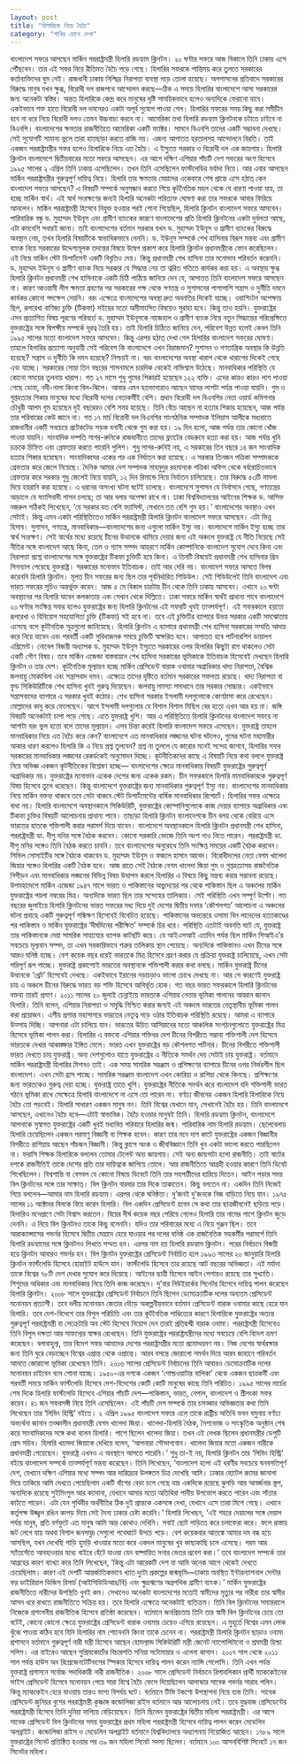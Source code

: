 ```yaml
---
layout: post
title: "হিলারিকে নিয়ে হৈচৈ"
category: "পাখির চোখে দেখা"
---
```

বাংলাদেশ সফরে আসছেন মার্কিন পররাষ্ট্রমন্ত্রী হিলারি রডহ্যাম ক্লিনটন। ২০ ঘণ্টার সফরে আজ বিকালে তিনি ঢাকায় এসে পৌঁছবেন। তার এই সফর নিয়ে রীতিমত হৈচৈ পড়ে গেছে। হিলারির সফরকে শান্তিময় করে তুলতে সরকারের কর্তাব্যক্তিদের ঘুম নেই। রাজধানী ঢাকায় নিশ্ছিদ্র নিরাপত্তা ব্যবস্থা গড়ে তোলা হয়েছে। অপশাসনের প্রতিবাদে সরকারের বিরুদ্ধে মানুষ যখন ক্ষুব্ধ, বিরোধী দল রাজপথে আন্দোলন করছে—ঠিক এ সময়ে হিলারির বাংলাদেশে আসা সরকারের জন্য অনেকটা স্বস্তির। অন্তত হিলারিকে কেন্দ্র করে মানুষের দৃষ্টি সাময়িকভাবে হলেও অন্যদিকে ফেরানো যাবে। একইভাবে শক্ত হাতে বিরোধী দল দমনেরও একটা অপূর্ব সুযোগ পাওয়া গেল। হিলারির সফরের সময় কিছু করা সমীচীন হবে না ধরে নিয়ে বিরোধী দলও তেমন উচ্চবাচ্য করবে না। আমেরিকা তথা হিলারি রডহ্যাম ক্লিনটনকে চটাতে চাইবে না বিএনপি।
বাংলাদেশের ক্ষমতার রাজনীতিতে আমেরিকা একটি ফ্যাক্টর। সামনে বিএনপি তাদের একটি সম্ভাবনা দেখছে। সেই সুযোগটি সামান্য ভুলে তারা হাতছাড়া করতে রাজি নয়। এজন্য আপাতত হরতালসহ আন্দোলনে বিরতি। তাই একজন পররাষ্ট্রমন্ত্রীর সফর হলেও হিলারিকে নিয়ে এত হৈচৈ। এ ইস্যুতে সরকার ও বিরোধী দল এক জায়গায়।
হিলারি ক্লিনটন বাংলাদেশে দ্বিতীয়বারের মতো সফরে আসছেন। এর আগে দক্ষিণ এশিয়ার পাঁচটি দেশ সফরের অংশ হিসেবে ১৯৯৫ সালের ২ এপ্রিল তিনি ঢাকায় এসেছিলেন। তখন তিনি এসেছিলেন ফার্স্টলেডির মর্যাদা নিয়ে। আর এবার আসছেন মার্কিন পররাষ্ট্রমন্ত্রীর গুরুত্বপূর্ণ দায়িত্ব নিয়ে।
হিলারি তার ক্ষমতার মেয়াদের একেবারে শেষ প্রান্তে এসে হঠাত্ কেন বাংলাদেশ সফরে আসছেন? এ বিষয়টি সম্পর্কে অনুসন্ধান করতে গিয়ে কূটনৈতিক মহল থেকে যে ধারণা পাওয়া যায়, তা হচ্ছে মার্কিন স্বার্থ। এই স্বার্থ সংরক্ষণের জন্যই হিলারি অনেকটা পরিত্যক্ত ঘোষণা করা তার সফরকে আবার ফিরিয়ে আনলেন। মার্কিন পররাষ্ট্রমন্ত্রী হিসেবে নিযুক্ত হওয়ার পরই শোনা গিয়েছিল, হিলারি ক্লিনটন বাংলাদেশ সফরে আসবেন। পারিবারিক বন্ধু ড. মুহাম্মদ ইউনূস এবং গ্রামীণ ব্যাংকের কারণে বাংলাদেশের প্রতি হিলারি ক্লিনটনের একটা দুর্বলতা আছে, এটা কমবেশি সবারই জানা। তাই বাংলাদেশের বর্তমান সরকার যখন ড. মুহাম্মদ ইউনূস ও গ্রামীণ ব্যাংকের বিরুদ্ধে অবস্থান নেয়, তখন হিলারি বিষয়টিকে স্বাভাবিকভাবে নেননি। ড. ইউনূস সম্পর্কে শেখ হাসিনার বিরূপ মন্তব্য এবং গ্রামীণ ব্যাংক নিয়ে সরকারের উদ্দেশ্যমূলক তদন্তের বিষয়ে উদ্বেগ প্রকাশ করে হিলারি ক্লিনটন প্রধানমন্ত্রীকে ফোন করেছিলেন। এই নিয়ে মার্কিন স্টেট ডিপার্টমেন্ট একটি বিবৃতিও দেয়। কিন্তু প্রধানমন্ত্রী শেখ হাসিনা তার মনোভাব পরিবর্তন করেননি।
ড. মুহাম্মদ ইউনূস ও গ্রামীণ ব্যাংক নিয়ে সরকার যে সিদ্ধান্ত নেয় তা ত্বরিত গতিতে কার্যকর করা হয়। এ অবস্থায় ক্ষুব্ধ হিলারি ক্লিনটন প্রধানমন্ত্রী শেখ হাসিনাকে একটি চিঠি পাঠিয়ে জানিয়ে দেন যে, আপাতত তিনি বাংলাদেশ সফরে আসছেন না। কারণ আওয়ামী লীগ ক্ষমতা গ্রহণের পর সরকারের পক্ষ থেকে গণতন্ত্র ও সুশাসনের পাশাপাশি সন্ত্রাস ও দুর্নীতি দমনে কার্যকর কোনো পদক্ষেপ নেয়নি। বরং এক্ষেত্রে বাংলাদেশের অবস্থা দ্রুত অবনতির দিকেই যাচ্ছে। ওয়াশিংটন অপেক্ষায় ছিল, রূপরেখা বাণিজ্য চুক্তি (টিকফা) সইয়ের মতো অমীমাংসিত বিষয়েও সুরাহা হবে। কিন্তু তাও হয়নি। যুক্তরাষ্ট্রের এসব প্রত্যাশিত বিষয় পূরণের পরিবর্তে ড. মুহাম্মদ ইউনূসকে নাজেহাল ও গ্রামীণ ব্যাংক নিয়ে নতুন সিদ্ধান্তের পরিপ্রেক্ষিতে যুক্তরাষ্ট্রের সঙ্গে দ্বিপক্ষীয় সম্পর্কে দূরত্ব তৈরি হয়। তাই হিলারি চিঠিতে জানিয়ে দেন, পরিবেশ উন্নত হলেই কেবল তিনি ১৯৯৫ সালের মতো বাংলাদেশ সফরে আসবেন।
কিন্তু এরপর হঠাত্ দেখা গেল হিলারির বাংলাদেশ সফরের ঘোষণা। তাহলে হিলারির প্রত্যাশা অনুযায়ী সেই পরিবেশ কি বাংলাদেশে এখন বিরাজমান? সুশাসন ও গণতান্ত্রিক অবস্থার কি উন্নতি হয়েছে? সন্ত্রাস ও দুর্নীতি কি দমন হয়েছে? নিশ্চয়ই না। বরং বাংলাদেশের অবস্থা খারাপ থেকে খারাপের দিকেই গেছে এবং যাচ্ছে। সরকারের সোয়া তিন বছরের শাসনামলে চারদিক থেকেই নাভিশ্বাস উঠেছে। মানবাধিকার পরিস্থিতি যে কোনো সময়ের তুলনায় খারাপ। গত ২৭ মাসে শুধু গুমের শিকারই হয়েছেন ১২২ ব্যক্তি। এদের কারও কারও লাশ পাওয়া গেছে ডোবা, নদী-নালা কিংবা বিল-ঝিলে। আবার এমন হতভাগ্যরাও আছেন যাদের লাশটা পর্যন্ত পাওয়া যায়নি। গুম ও গুপ্তহত্যার শিকার মানুষের মধ্যে বিরোধী দলের নেতাকর্মীই বেশি। প্রধান বিরোধী দল বিএনপির নেতা ওয়ার্ড কমিশনার চৌধুরী আলম গুম হয়েছেন দুই বছরেরও বেশি সময় হয়েছে। তিনি বেঁচে আছেন না হত্যার শিকার হয়েছেন, আজ পর্যন্ত তার পরিবারের কেউ জানে না। গত ১৭ মার্চ বিরোধী দল বিএনপির সাংগঠনিক সম্পাদক ইলিয়াস আলীকে মধ্যরাতে রাজধানীর একটি সবচেয়ে প্রটেকটেড সড়ক বনানী থেকে গুম করা হয়। ১৯ দিন হলো, আজ পর্যন্ত তার কোনো খোঁজ পাওয়া যায়নি। সাংবাদিক দম্পতি সাগর-রুনিকে রাজধানীতে তাদের ফ্ল্যাটের বেডরুমে হত্যা করা হয়। আজ পর্যন্ত খুনি চক্রকে চিহ্নিত এবং গ্রেফতার করতে পারেনি পুলিশ। শুধু সাগর-রুনিই নয়, এ সরকারের তিন বছরে ১৪ জন সাংবাদিক হত্যার শিকার হয়েছেন। সাংবাদিকদের একের পর এক নির্যাতন করা হয়েছে। এ সরকার তিনজন পত্রিকা সম্পাদককে গ্রেফতার করে জেলে নিয়েছে।
দৈনিক আমার দেশ সম্পাদক মাহমুদুর রহমানকে পত্রিকা অফিস থেকে বর্বরোচিতভাবে গ্রেফতার করে সরকার শুধু জেলেই নিয়ে যায়নি, ১২ দিন রিমান্ডে নিয়ে নির্যাতন চালিয়েছে। তার বিরুদ্ধে ৫৩টি মামলা দিয়ে হয়রানি করা হয়েছে। এ ধরনের অসংখ্য ঘটনা ঘটেই চলেছে।
বাংলাদেশে সুশাসন যে নির্বাসনে গেছে, গণতন্ত্রের আড়ালে যে ফ্যাসিবাদী শাসন চলছে; তা আর বলার অপেক্ষা রাখে না। ঢাকা বিশ্ববিদ্যালয়ের আইনের শিক্ষক ড. আসিফ নজরুল সঠিকই লিখেছেন, ‘যে সরকার যত বেশি ফ্যাসিস্ট, সেখানে তত বেশি গুম হয়।’ বাংলাদেশের অবস্থাও এখন সেটাই। কিন্তু এমন একটা পরিস্থিতিতেও মার্কিন পররাষ্ট্রমন্ত্রী হিলারি ক্লিনটন বাংলাদেশ সফরে আসছেন। এটা ভিন্ন হিসাব। সুশাসন, গণতন্ত্র, মানবাধিকার—বাংলাদেশের জন্য এগুলো মার্কিন ইস্যু নয়। বাংলাদেশে মার্কিন ইস্যু হচ্ছে তার স্বার্থ সংরক্ষণ। সেই স্বার্থের মধ্যে রয়েছে চীনের উত্থানকে থামিয়ে দেয়ার জন্য এই অঞ্চলে যুক্তরাষ্ট্র যে নীতি নিয়েছে সেই নীতির সঙ্গে বাংলাদেশ আছে কিনা, তেল ও গ্যাস সম্পদ আহরণে মার্কিন কোম্পানিকে বাংলাদেশ সুযোগ দেবে কিনা এবং নিরাপত্তা প্রশ্নে বাংলাদেশের সঙ্গে যুক্তরাষ্ট্রের টিকফা চুক্তিটি হবে কিনা। এ তিনটি বিষয়েই প্রধানমন্ত্রী শেখ হাসিনার গ্রিন সিগন্যাল পেয়েছে যুক্তরাষ্ট্র। সরকারের মনোভাব ইতিবাচক। তাই আর দেরি নয়। বাংলাদেশ সফরে আসতে বিলম্ব করেননি হিলারি ক্লিনটন। মূলত চীন সফরের জন্য ছিল তার পূর্বনির্ধারিত শিডিউল। সেই শিডিউলেই তিনি বাংলাদেশ এবং ভারত সফরের সূচিও অন্তর্ভুক্ত করেন। আজ ৫ মে বিকাল চারটায় চীন থেকে তিনি ঢাকায় আসবেন। এখানে ২০ ঘণ্টা অবস্থানের পর হিলারি যাবেন কলকাতায় এবং সেখান থেকে দিল্লিতে।
ঢাকা সফরে মার্কিন স্বার্থই প্রাধান্য পাবে
বাংলাদেশে ২০ ঘণ্টার সংক্ষিপ্ত সফর হলেও যুক্তরাষ্ট্রের জন্য হিলারি ক্লিনটনের এই সফরটি খুবই তাত্পর্যপূর্ণ। এই সফরকালে হয়তো রূপরেখা ও বিনিয়োগ সহযোগিতা চুক্তি (টিকফা) সই হবে না। তবে এই চুক্তিটির ব্যাপারে উভয় সরকার একটি সমঝোতায় এসেছে বলে কূটনৈতিক সূত্রগুলো জানিয়েছে। হিলারি ক্লিনটন এ ব্যাপারে প্রধানমন্ত্রী শেখ হাসিনা সরকারের সম্মতি আদায় করে নিয়ে যাবেন এবং পরবর্তী একটি সুবিধাজনক সময়ে চুক্তিটি স্বাক্ষরিত হবে। আপাতত হবে পার্টনারশিপ ডায়ালগ এগ্রিমেন্ট। নোবেল বিজয়ী অধ্যাপক ড. মুহাম্মদ ইউনূস ইস্যুতে সরকারের ওপর হিলারির কিছুটা রাগ থাকলেও সেটা একটি গৌণ বিষয়। তবে মার্কিন এজেন্ডা বাস্তবায়নে শেখ হাসিনা সরকারের ভূমিকাকে ইতিবাচক হিসেবেই দেখছেন হিলারি ক্লিনটন ও তার দেশ। কূটনৈতিক মূল্যায়ন হচ্ছে মার্কিন প্রেসিডেন্ট বারাক ওবামার অগ্রাধিকার খাদ্য নিরাপত্তা, বৈশ্বিক জলবায়ু মোকাবিলা এবং সন্ত্রাসবাদ দমন। এক্ষেত্রে তাদের দৃষ্টিতে বর্তমান সরকারের সফলতা রয়েছে। খাদ্য নিরাপত্তা বা ফুড সিকিউরিটিকে শেখ হাসিনা খুবই গুরুত্ব দিয়েছেন। জলবায়ু সমস্যা সমাধানে তার সরকার সোচ্চার। একইভাবে সন্ত্রাসবাদের ব্যাপারে এ সরকার খুবই কঠোর। শেখ হাসিনা সরকার ইসলামী দলগুলোকে কোণঠাসা করে রেখেছেন। মোল্লাদের কাবু করে ফেলেছেন। আগে ইসলামী দলগুলোর যে বিশাল বিশাল মিছিল বের হতো এখন আর হয় না। জঙ্গি বিষয়টি অনেকটাই চাপা পড়ে গেছে। এতে যুক্তরাষ্ট্র খুশি। আর এ পরিস্থিতিতে হিলারি ক্লিনটনের বাংলাদেশ সফরে না আশাটা বরং ভুল হতো বলে তাদের মূল্যায়ন। এসব চিন্তা করেই হিলারি বাংলাদেশ সফরে এসেছেন।
যুক্তরাষ্ট্র তাহলে মানবাধিকার নিয়ে এত হৈচৈ করে কেন? বাংলাদেশে এত মানবাধিকার লঙ্ঘনের ঘটনা ঘটলেও, গুমের ঘটনা মহামারীর আকার ধারণ করলেও হিলারি কি এ নিয়ে প্রশ্ন তুলবেন? প্রশ্ন না তুললে যে কারোর মনেই সন্দেহ জাগবে, হিলারির সফর সরকারের মানবাধিকার লঙ্ঘনের রেকর্ডকেই অনুমোদন দিচ্ছে। কূটনীতিকদের কাছে এ বিষয়টি নিয়ে কথা বললে যুক্তরাষ্ট্র নিয়ে অভিজ্ঞ একজন কূটনীতিকের বিশ্লেষণ হচ্ছে— বাংলাদেশের ক্ষেত্রে মানবাধিকার বিষয়টি যুক্তরাষ্ট্রের গুরুত্বপূর্ণ অগ্রাধিকার নয়। যুক্তরাষ্ট্রের মনোভাব একেক দেশের জন্য একেক রকম। চীন সফরকালে হিলারি মানবাধিকারকে গুরুত্বপূর্ণ বিষয় হিসেবে তুলে ধরেছেন। কিন্তু বাংলাদেশে যুক্তরাষ্ট্রের জন্য মানবাধিকার গুরুত্বপূর্ণ ইস্যু নয়। বাংলাদেশের মানবাধিকার নিয়ে মার্কিন বক্তব্য থাকবে তবে সেটা থাকবে স্টেট ডিপার্টমেন্টের বার্ষিক মানবাধিকার রিপোর্টে। হিলারির সফর এক্ষেত্রে বাধা নয়। হিলারি বাংলাদেশে অবস্থানকালে সিকিউরিটি, যুক্তরাষ্ট্রের কোম্পানিগুলোকে কাজ দেয়ার ব্যাপারে অগ্রাধিকার এবং টিকফা চুক্তির বিষয়টি আলোচনায় প্রাধান্য পাবে। তাছাড়া হিলারি ক্লিনটন বাংলাদেশকে চীন বলয় থেকে বেরিয়ে এসে ভারতের হাতকে শক্তিশালী করার পরামর্শ দিয়ে যাবেন।
বাংলাদেশে অবস্থানকালে হিলারি ক্লিনটন প্রধানমন্ত্রী শেখ হাসিনা, পররাষ্ট্রমন্ত্রী ডা. দীপু মনির সঙ্গে বৈঠক করবেন। কোনো সরকারি ভোজে তিনি অংশ নাও নিতে পারেন। পররাষ্ট্রমন্ত্রী ডা. দীপু মনির সঙ্গেও তিনি বৈঠক করতে চাননি। তবে বাংলাদেশের অনুরোধে তিনি সংক্ষিপ্ত সময়ের একটি বৈঠক করবেন। সিভিল সোসাইটির সঙ্গে বৈঠকে থাকবেন ড. মুহাম্মদ ইউনূস ও ফজলে হাসান আবেদ। বিরোধীদলের নেতা বেগম খালেদা জিয়ার সঙ্গেও হিলারির একটি বৈঠক হবে। আজ রাতে সেই বৈঠকে বেগম খালেদা জিয়া গুম ও গুপ্তহত্যাসহ রাজনৈতিক নিপীড়ন এবং মানবাধিকার লঙ্ঘনের বিভিন্ন বিষয় উত্থাপন করলে হিলারির এ বিষয়ে কিছু মন্তব্য করার সম্ভাবনা রয়েছে।
উপমহাদেশে মার্কিন এজেন্ডা
১৯৪৭ সালে ভারত ও পাকিস্তানের অভ্যুদয়ের পর থেকে পাকিস্তান ছিল এ অঞ্চলের মার্কিন যুক্তরাষ্ট্রের পয়লা নম্বরের মিত্র। অন্যদিকে ভারত ছিল তার সন্দেহের তালিকায়। সেই পরিস্থিতি এখন সম্পূর্ণ উল্টো। গত বছরের জুলাইয়ে হিলারি ক্লিনটনের ভারত সফরের মধ্য দিয়ে দুই দেশের দ্বিতীয় দফার ‘কৌশলগত’ আলোচনা এ অঞ্চলের ঘটনা প্রবাহে একটি গুরুত্বপূর্ণ সন্ধিক্ষণ হিসেবেই বিবেচিত হয়েছে।
পাকিস্তানের অভ্যন্তরে ওসামা বিন লাদেনের হত্যাকাণ্ডের পর পাকিস্তান ও মার্কিন যুক্তরাষ্ট্রের ‘দীর্ঘদিনের পরীক্ষিত’ সম্পর্কে চির ধরে। পরিস্থিতি এতটাই অবনতি ঘটে যে, যুক্তরাষ্ট্র তার পাকিস্তানকে দেয়া সামরিক সাহায্যের ব্যাপক কাটছাঁট করে। যে আইএসআই এতদিন পর্যন্ত ছিল মার্কিন সিআইএ’র সবচেয়ে মূল্যবান সম্পদ, তা এখন সরকারিভাবে শত্রুর তালিকায় স্থান পেয়েছে। অন্যদিকে পাকিস্তানও এখন চীনের সঙ্গে আরও ঘনিষ্ঠ হচ্ছে।
বেশ কয়েক বছর ধরেই ভারতকে মিত্র হিসেবে গ্রহণ করার যে প্রক্রিয়া যুক্তরাষ্ট্র চালিয়েছে, এখন সেটা পরিপূর্ণ রূপ পাচ্ছে। যুক্তরাষ্ট্র প্রকাশ্যেই ভারতের অবস্থানকে শক্তিশালী করার কথা বলছে। মার্কিন যুক্তরাষ্ট্র চীনের উত্থানকে ‘থ্রেট’ হিসেবেই দেখছে। একইভাবে ইরানের নড়াচড়াও ভালো চোখে দেখছে না। আর সে কারণেই যুক্তরাষ্ট্র চায় এ অঞ্চলে চীনের বিরুদ্ধে ভারত বড় শক্তি হিসেবে আবির্ভূত হোক। গত বছর ভারত সফরকালে হিলারি ক্লিনটনের বক্তব্য তারই প্রমাণ। ২০১১ সালের ২০ জুলাই চেন্নাইয়ে ভারতকে এশিয়ার নেতার ভূমিকা পালনের আহ্বান জানান হিলারি। তিনি বলেন, এশিয়ার নিরাপত্তা ও সমৃদ্ধি নিশ্চিত করার জন্যই এই অঞ্চলে ভারতের নেতৃস্থানীয় ভূমিকা পালন করা প্রয়োজন। এশীয় প্রশান্ত মহাসাগরে ভারতের নেতৃত্ব গড়ে ওঠার ইতিবাচক পরিস্থিতি রয়েছে। আমরা এ ব্যাপারে উত্সাহ দিচ্ছি। আপনারা এটা চালিয়ে যান। ভারতের উচিত আসিয়ানের মতো আঞ্চলিক সংগঠনগুলোতে যুক্তরাষ্ট্রের মিত্র হিসেবে ভূমিকা পালন করা।
হিলারির এ বক্তব্যে এশিয়ার শক্তিধর দেশ চীনের বিপরীতে সম্ভাব্য শক্তিশালী দেশ হিসেবে ভারতকে দেখার আকাঙ্ক্ষার ইঙ্গিত মেলে। ভারত এখন যুক্তরাষ্ট্রের বড় কৌশলগত পার্টনার। চীনের বিপরীতে শক্তিশালী ভারত দেখতে চায় যুক্তরাষ্ট্র। অন্য দেশগুলোও যাতে যুক্তরাষ্ট্রের এ নীতিকে সমর্থন দেয় সেটাই চায় যুক্তরাষ্ট্র। বর্তমানে মার্কিন পররাষ্ট্রমন্ত্রী হিলারির মিশনও তাই। এক সময় সামরিক সরঞ্জাম ও প্রশিক্ষণের ব্যাপারে চীনের ওপর নির্ভরশীল ছিল বাংলাদেশ। এখন সেটা হ্রাস পাচ্ছে। সামরিক সরঞ্জাম বাংলাদেশ এখন কোরিয়া ও রাশিয়া থেকে কিনছে। প্রশিক্ষণের জন্য ভারতকেও গুরুত্ব দেয়া হচ্ছে। যুক্তরাষ্ট্র তাতে খুশি। যুক্তরাষ্ট্রের নীতিকে সমর্থন করে বাংলাদেশ যদি শক্তিশালী ভারত গঠনে ভূমিকা রাখে সেক্ষেত্রে হিলারি বাংলাদেশে না এসে তো পারেন না।
বর্ণাঢ্য জীবনের একজন হিলারি
হিলারিকে নিয়ে হৈচৈ তো পড়বেই। হিলারি সাধারণ একজন মানুষ নন। তিনি বিশ্বের যেখানে যান, সেখানেই হৈচৈ হয়। তিনি বাংলাদেশে আসছেন, এখানেও হৈচৈ হবে—এটাই স্বাভাবিক। হৈচৈ হওয়ার মানুষই তিনি। হিলারি রডহ্যাম ক্লিনটন, বাংলাদেশে আপনাকে সুস্বাগত
যুক্তরাষ্ট্রের একটি খুবই মধ্যবিত্ত পরিবারে হিলারির জন্ম। পারিবারিক নাম হিলারি রডহ্যাম। ছেলেবেলায় হিলারি চেয়েছিলেন একজন পরমাণু বিজ্ঞানী বা শিক্ষক হবেন। কারণ তার মনে দাগ কাটে যুক্তরাষ্ট্রের একজন বিজ্ঞানীর বিপরীতে রাশিয়ায় আছেন পাঁচজন বিজ্ঞানী। কিন্তু ক্লাসে অংক ও জীববিজ্ঞানে তিনি খুব একটা ভালো করতে পারছিলেন না। ফরাসি শিক্ষক হিলারিকে বললেন তোমার টেলেন্ট অন্য জায়গায়। সেই অন্য জায়গাটা হলো রাজনীতি। তাই ষাটের দশকে রাজনীতিই তাকে দেশের প্রতি তার দায়িত্বকে জাগিয়ে তোলে। আর রাজনীতিতে আগ্রহী হওয়ার কারণে তিনি ডিবেট শিখেছিলেন। বিশ্বশান্তি বা বেসবল যে কোনো বিষয়ে ডিবেটে তিনি তার সহপাঠীদের হারিয়ে দিতেন।
আইন পড়ার সময় বিল ক্লিনটনের সঙ্গে তার সাক্ষাত্। বিল ক্লিনটন বারবার তার দিকে তাকাতেন। কিছু বলতেন না। একদিন তিনি নিজেই গিয়ে বললেন—আমার নাম হিলারি রডহ্যাম। এরপর থেকে ঘনিষ্ঠতা। দু’জনই দু’জনকে নিজ বাড়িতে নিয়ে যান। ১৯৭৫ সালের ১১ অক্টোবর বিলকে বিয়ে করেন হিলারি। বিল একদিন প্রেসিডেন্ট হবেন সে কথা তার ছাত্রজীবনেই ছড়িয়ে পড়ে। হিলারিও মনেপ্রাণে সেটা বিশ্বাস করতেন।
বিয়ের দীর্ঘ কয়েক বছর পেরিয়ে গেলেও হিলারি তার নামের পাশে ক্লিনটন জুড়ে দেননি। এ নিয়ে বিল ক্লিনটনও তাকে কিছু বলেননি। যদিও তার পরিবারের মধ্যে এ নিয়ে গুঞ্জন ছিল। তবে আরাক্যান্সাসের গভর্নর হিসেবে দ্বিতীয় মেয়াদে হেরে যাওয়ার পর দলের ঘনিষ্ঠ এক রাজনৈতিক সহকর্মীর পরামর্শে তিনি হিলারি রডহ্যামের সঙ্গে ক্লিনটনও লিখতে সম্মত হন। এরপর নাম হয় হিলারি রডহ্যাম ক্লিনটন। পরের নির্বাচনে বিজয়ী হয়ে ক্লিনটন আবারও গভর্নর হন। বিল ক্লিনটন যুক্তরাষ্ট্রের প্রেসিডেন্ট নির্বাচিত হলে ১৯৯৩ সালের ২০ জানুয়ারি হিলারি ক্লিনটন ফার্স্টলেডি হিসেবে হোয়াইট হাউসে যান। ফার্স্টলেডি হিসেবে তার রয়েছে আট বছরের অভিজ্ঞতা। এই মর্যাদা তাকে বিশ্বের ৭৮টি দেশ দেখার সুযোগ করে দিয়েছে। আইনের ছাত্রী হিসেবে আইন পেশায়ও রয়েছে তার সুখ্যাতি। শিশুদের অধিকার এবং মানবাধিকার নিয়ে তিনি কাজ করেছেন। দু’বার নিউইয়র্কের সিনেটর হিসেবে দায়িত্ব পালন করেছেন হিলারি ক্লিনটন।
২০০৮ সালে যুক্তরাষ্ট্রের প্রেসিডেন্ট নির্বাচনে তিনি ছিলেন ডেমোক্র্যাটিক দলের অন্যতম প্রেসিডেন্ট মনোনয়ন প্রত্যাশী। তবে দলীয় মনোনয়ন জেতার দৌড়ে অকল্পনীয়ভাবে বর্তমান প্রেসিডেন্ট বারাক ওবামার কাছে হেরে যান হিলারি।
তবে দেশ-বিদেশে তার বিপুল পরিচিতি এবং তার কূটনৈতিক পাণ্ডিত্যের কারণে হিলারিকে যুক্তরাষ্ট্রের অত্যন্ত গুরুত্বপূর্ণ পররাষ্ট্রমন্ত্রী বা সেক্রেটারি অব স্টেট হিসেবে নিয়োগ দেন তারই প্রতিদ্বন্দ্বী বারাক ওবামা।
পররাষ্ট্রমন্ত্রী হিসেবেও তিনি বিপুল দক্ষতা আর সাফল্যের স্বাক্ষর রেখেছেন। তিনি যুক্তরাষ্ট্রের পররাষ্ট্রমন্ত্রীদের মধ্যে সবচেয়ে বেশি বিদেশ ভ্রমণ করেছেন। বলাবাহুল্য, তার বিদেশ সফর আমাদের দেশের পররাষ্ট্রমন্ত্রীর মতো প্রমোদভ্রমণ নয়। নিজ দেশের স্বার্থরক্ষার জন্য তিনি ঘুরে বেড়াচ্ছেন বিশ্বের এপ্রান্ত থেকে ওপ্রান্তে। আরব বসন্তে জোরালো সমর্থন দিয়ে আরব জাহানে পরিবর্তন আনতে জোরালো ভূমিকা রেখেছেন তিনি।
২০১৬ সালের প্রেসিডেন্ট নির্বাচনের তিনি আবারও ডেমোক্র্যাটিক দলের মনোনয়ন চাইবেন বলে শোনা যাচ্ছে। ১৯৫০-এর দশকে একজন ‘গোল্ডওয়াটার বালিকা’ থেকে একজন ছাত্রকর্মী এবং পরবর্তী সময়ে মার্কিন ফার্স্টলেডি হিসেবে দেশ-বিদেশের কোটি কোটি মানুষের কাছে তিনি পরিচিত।
১৯৯৫ সালের মার্চের শেষ দিকে হিলারি ফার্স্টলেডি হিসেবে এশিয়ার পাঁচটি দেশ—পাকিস্তান, ভারত, নেপাল, বাংলাদেশ ও শ্রীলংকা সফর করেন। ৪১ জন সফরসঙ্গী নিয়ে তিনি এসেছিলেন। এই পাঁচটি দেশ সম্পর্কে তার চমত্কার অভিজ্ঞতার কথা তিনি লিখেছেন তার ‘লিভিং হিস্ট্রি’ বইতে। ২ এপ্রিল ১৯৯৫ বাংলাদেশ সফরে এলে তাকে রাষ্ট্রীয় অতিথি ভবন যমুনায় বর্ণাঢ্য অভ্যর্থনা জানান তত্কালীন প্রধানমন্ত্রী বেগম খালেদা জিয়া। খালেদা-হিলারি বৈঠক, নৈশভোজ ও সাংস্কৃতিক অনুষ্ঠান শেষ করে সাংবাদিকদের সঙ্গে কথা বলেন হিলারি। পাশে ছিলেন খালেদা জিয়া। তখন এই লেখক ছিলেন প্রধানমন্ত্রীর ডেপুটি প্রেস সচিব। হিলারি খালেদা জিয়াকে দেখিয়ে বলেন, ‘আপনারা সৌভাগ্যবান। খালেদা জিয়ার মতো একজন নারীকে প্রধানমন্ত্রী পেয়েছেন। যুক্তরাষ্ট্র এখনও এ অবস্থানে আসতে পারেনি।’ শুধু তা-ই নয়, হিলারি ক্লিনটন তার ‘লিভিং হিস্ট্রি’ বইয়ে বাংলাদেশ সম্পর্কে তাত্পর্যপূর্ণ মন্তব্য করেছেন। তিনি লিখেছেন, ‘বাংলাদেশ হলো এই ধরণীর সবচেয়ে ঘনবসতিপূর্ণ দেশ, যেখানে দক্ষিণ এশিয়ার মধ্যে সম্পদ আর দারিদ্র্যের উলঙ্গতম চিত্র দেখেছি আমি। ঢাকার হোটেল রুমের জানালা দিয়ে তাকিয়ে আমি দেখতে পেয়েছিলাম একটি বাঁশের বেড়া চলে গেছে যার একদিকে রয়েছে ঝুপড়ি আর আবর্জনার স্তূপ, অন্যদিকে রয়েছে সুইমিংপুল আর ক্যাবানা, যেখানে আমার মতো অতিথিরা পানীয় উপভোগ করতে পারেন এবং সাঁতার কাটতে পারেন। এটা যেন পৃথিবীর অর্থনীতির ঠিক দুই প্রান্তকে একসঙ্গে দেখা, যেখানে এসে তারা মিশে গেছে। এখানে কর্তৃপক্ষ উজ্জ্বল রঙিন কাপড় দিয়ে সেই দৈন্য ঢাকার চেষ্টা করেনি।’
হিলারি লিখেছন, ‘এই শহরে দেয়ালের সঙ্গে দেয়াল পর্যন্ত মানুষ, প্রতি বর্গফুটে এত মানুষ আমি আর কোথাও দেখিনি। সবাই ছোট গাড়িতে করে চলাফেরা করে। ফলে রাস্তায় জট লেগে যায় অথবা বিশাল জনসমুদ্র সেগুলো পথেঘাটে উপচে পড়ে। বেশ কয়েকবার আতঙ্কে আমার দম বন্ধ হয়ে আসছিল, যখন দেখেছি গাড়ি হুমড়ি খাওয়ার মতো করে একদল মানুষের খুব কাছাকাছি চলে এসেছে। গরম আর স্যাঁতসেঁতে আবহাওয়ার মধ্যে বাইরে হেঁটে যাওয়া যেন বাষ্পায়িত সনার ভেতর প্রবেশ করা।’
তবে বাংলাদেশ সম্পর্কে তার আগ্রহের কারণ ব্যাখ্যা করে তিনি লিখেছেন, ‘কিন্তু এটা আরেকটি দেশ যা আমি অনেক আগে থেকেই দেখতে চেয়েছিলাম। কারণ এই দেশটি আন্তর্জাতিকভাবে খ্যাত দুটো প্রকল্পের জন্মভূমি—ঢাকায় অবস্থিত ইন্টারন্যাশনাল সেন্টার ফর ডাইরিয়াল ডিজিস রিসার্চ (আইসিডিডিআর/বি) এবং ক্ষুদ্রঋণের অগ্রপথিক গ্রামীণ ব্যাংক।’
মার্কিন যুক্তরাষ্ট্রের রাজনীতিতে নারীদের উপস্থিতি খুবই কম। সেখানেও অনেকটা বাংলাদেশের মতোই স্বামীদের মৃত্যুর পর নারীরা তার স্বামীর আসন ধরে রাখতে রাজনীতিতে সক্রিয় হয়। তবে হিলারি এক্ষেত্রে অনেকটাই ব্যতিক্রম। তিনি বিল ক্লিনটনের সমান্তরালে নিজেকে প্রশংসনীয় রাজনীতিক হিসেবে প্রতিষ্ঠা করেছেন। বর্তমানে জনপ্রিয়তায় তিনি তার স্বামী বিল ক্লিনটনের চেয়ে তো বটেই, কোনো কোনো ক্ষেত্রে যুক্তরাষ্ট্রের প্রেসিডেন্ট বারাক ওবামার চেয়েও এগিয়ে রয়েছেন। এ মুহূর্তে বিশ্বের এমন লোক খুঁজে পাওয়া কঠিন হবে যিনি হিলারির নাম শোনেননি কিংবা তাকে চেনেন না।
পররাষ্ট্রমন্ত্রী হিলারি ক্লিনটন ছাড়াও ওবামা প্রশাসনে বর্তমানে গুরুত্বপূর্ণ নারী মন্ত্রী হিসেবে আছেন হোমল্যান্ড সিকিউরিটি মন্ত্রী জেনেট ন্যাপোলিটানো ও শ্রমমন্ত্রী হিল্ডা সলিস। এর বাইরেও আছেন সুপ্রিমকোর্টের বিচারপতি সনিয়া সটোমায়ার ও এলেনা কাগান।
২০০৭ সাল থেকে ২০১১ সাল পর্যন্ত হাউস অব রিপ্রেজেনটেটিভসের স্পিকার হিসেবে দায়িত্ব পালন করেন ন্যান্সি পেলোসি। তিনি এখন পর্যন্ত যুক্তরাষ্ট্র প্রশাসনে সর্বোচ্চ পদাধিকারী নারী রাজনীতিক।
২০০৮ সালে প্রেসিডেন্ট নির্বাচনে রিপাবলিকান প্রার্থী ম্যাককেইনের ভাইস প্রেসিডেন্ট হিসেবে মনোনয়ন পেয়ে সারা বিশ্বে হৈচৈ ফেলে দিয়েছিলেন আলাস্কার সাবেক গভর্নর সারাহ পলিন। কিন্তু ম্যাককেইন হেরে যাওয়ায় তারও ভাগ্য বিপর্যয় ঘটে। বর্তমানে টিভি টকশো উপস্থাপনা নিয়ে ব্যস্ত তিনি।
সাবেক প্রেসিডেন্ট জুনিয়র বুশের পররাষ্ট্রমন্ত্রী
কৃষ্ণাঙ্গ কন্ডোলিজা রাইস বর্তমানে আর আলোচনায় নেই। তবে যুদ্ধবাজ প্রেসিডেন্টের পররাষ্ট্রমন্ত্রী হিসেবে তিনি দুনিয়া দাপিয়ে বেড়িয়েছেন। তিনি ছিলেন যুক্তরাষ্ট্রের দ্বিতীয় মহিলা পররাষ্ট্রমন্ত্রী। এর আগে সাবেক প্রেসিডেন্ট বিল ক্লিনটনের সময় যুক্তরাষ্ট্রের প্রথম মহিলা পররাষ্ট্রমন্ত্রী হিসেবে দায়িত্ব পালন করেন মেডেলিন অলব্রাইট। কন্ডোলিজা রাইস ও মেডেলিন অলব্রাইট বর্তমানে বিশ্ববিদ্যালয়ে অধ্যাপনায় নিয়োজিত আছেন।
১৭৮৯ সালে যুক্তরাষ্ট্রের সিনেট প্রতিষ্ঠিত হওয়ার পর ৩৯ জন মহিলা সিনেট সদস্য ছিলেন। বর্তমানে ১০০ আসনবিশিষ্ট সিনেটে ১৭ জন সিনেটর মহিলা।
